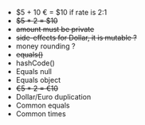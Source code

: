 * $5 + 10 € = $10 if rate is 2:1
* ~~$5 * 2 = $10~~
* ~~amount must be private~~
* ~~side-effects for Dollar, it is mutable ?~~
* money rounding ?
* ~~equals()~~
* hashCode()
* Equals null
* Equals object
* ~~€5 * 2 = €10~~
* Dollar/Euro duplication
* Common equals
* Common times
